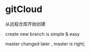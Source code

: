 # gitCloud
从远程仓库开始创建


create new branch is simple & easy


master changed later , master is right;

